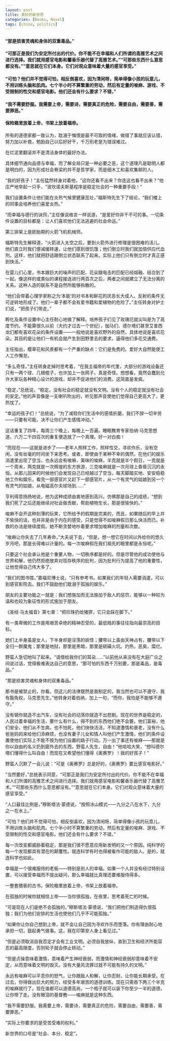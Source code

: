 ```yaml
---
layout: post
title: 美妙的新世界
categories: [Books, Novel]
tags: [china, politics]
--- 
```

#### “那是损害灵魂和身体的双重毒品。”           
#### “可那正是我们为安定所付出的代价。你不能不在幸福和人们所谓的高雅艺术之间进行选择。我们就用感官电影和馨香乐器代替了高雅艺术。”“可那些东西什么意思都没有。”“意思就在它们本身。它们对观众意味着大量的感官享受。”               
#### “可怕？他们并不觉得可怕，相反倒喜欢，因为清闲呀，简单得像小孩的玩意儿，不用训练头脑和肌肉。七个半小时不算繁重的劳动，然后有定量的唆麻、游戏、不受限制的性交和感官电影。他们还会有什么要求？不错，”               
#### “我不需要舒服。我需要上帝，需要诗，需要真正的危险，需要自由，需要善，需要罪恶。”
#### 保险箱里放着上帝，书架上放着福帝。       
<!-- more -->
所有的道德家都一致认为，耽溺于悔恨是最不可取的情绪，做错了事就应该认错，努力加以补救，勉励自己以后好好干，千万别老是为错误难过。               

在烂泥里翻滚并不是清洁身体的最好办法。               

具体细节通向品德与幸福，而了解全局只是一种必要之恶，这个道理凡是聪明人都是明白的，因为形成社会脊梁的并不是哲学家，而是细木工和喜欢集邮的人。               

“我的好孩子！”主任猛然转身对着他，“这你还看不出来？你连这也看不出来？”他庄严地举起一只手，“波坎诺夫斯基程序是稳定社会的一种重要手段！”               

我们设置条件让他们能在炎热气候里健康茁壮，”福斯特先生下了结论，“我们楼上的同事会培养他们喜爱炎热。”               

“而幸福与德行的诀窍，”主任像说格言一样说道，“是爱好你非干不可的事。一切条件设置的目标都是：让人们喜欢他们无法逃避的社会命运。”               

第三排架上是胚胎期的火箭飞机机械师。               

福斯特先生解释道，“火箭进入太空之后，要到火箭外进行修理是很困难的活儿。他们直立时我们便减缓转速，让他们感到很饥饿；他们倒立时我们就加倍供应代血剂。这样，他们就把舒适跟倒立状态联系了起来。实际上他们只有倒立时才真正感到快活。”               

在婴儿们心里，书本跟巨大的噪声的匹配、花朵跟电击的匹配已经熔融、结合到了一起。像这样的或类似的课程接连进行两百次之后，两者之间就建立了无法分离的关系。这种人造的联系不是自然所能够拆散的。               

“他们会带着心理学家称之为‘本能’的对书本和鲜花的厌恶长大成人。反射的条件无可逆转地形成了。他们一辈子都不会有爱书籍和爱植物的危险了。”主任转身对护士们说，“把孩子们带走。”               

孵化及条件设置中心主任耐心地做了解释。培养孩子们见了玫瑰花就尖叫是为了高度节约。不能算很久以前（大约才过去一个世纪），伽马们、德尔塔们甚至艾普西龙们都有喜欢花朵的条件设置——一般地说是喜欢野外的自然，具体地说是喜欢花朵。其目的是让他们一有机会就产生到田野里去的要求，逼得他们多花交通费。               

主任指出，樱草花和风景都有一个严重的缺点：它们是免费的。爱好大自然能使工人工作懈怠。               

“多么奇怪，”主任转身走掉时思考着，“在我主福帝的年代里，大部分的游戏设备还只有一两个球、几根棍子，也许加上一张网子，真是奇怪。想想看，竟然会蠢到允许大家玩各种精心设计的游戏，却并不促进他们的消费。这简直是发疯。               

“稳定，”总统说，“稳定。没有社会的稳定就没有文明。没有个人的稳定就没有社会的安定。”他的声音像是一支喇叭吹出的，听见那声音使他们觉得自己更高大了，更热忱了。               

“幸运的孩子们！”总统说，“为了减轻你们生活中的感情折磨，我们不辞一切辛劳——只要有可能，决不让你们产生感情冲动。”               

这话重复了四年，每周三个晚上，每晚上一百遍。睡眠教育专家伯纳·马克思想道，六万二千四百次的重复便造就了一个真理。好一对白痴！               

“而现在——这就是进步了——老年人照样工作，照样性交，寻欢作乐，没有空闲，没有丝毫的时间坐下来思考。或者，即使由于某种不幸的偶然，在他们的娱乐消遣里出现了空当，也永远会有唆麻，美味的唆麻，半克就是半个假日，一克就是一个周末，两克就是一次辉煌的东方旅游，三克唆麻就是一次月球上昏昏沉沉的永恒。从那儿回来的时候他们会发现自己已经越过了空当，每天脚踏实地、安安稳稳地工作和娱乐，看完一部感官片又赶下一部感官片，从一个有灵气的姑娘到另一个有灵气的姑娘，从电磁高尔夫球场到……”               

亨利得意扬扬地说，他为这种成绩由衷地感到高兴，仿佛那是自己的成绩，“想到我们死了之后还能继续对社会做贡献，帮助植物生长，那是很愉快的。”               

唆麻不会开这种刻薄的玩笑，它所给予的假期是完美的，而且，如果随后的早上并不愉快的话，也并非是由于内在的感受，只是觉得不如唆麻假日那么快活而已。补救的办法是继续度假。她不断贪婪地吵着要求增加唆麻的剂量和次数。               

”唆麻让你失去了几年寿命，”大夫说下去，“但是，想一想它在时间以外给你的悠久岁月吧，那是长得难以计量的。每一次唆麻假在我们祖先的眼里都是永恒呢。”               

只要这个社会承认他是个重要人物，一切秩序都是好的。但是尽管他的成功使他与世界和解，他仍然拒绝放弃对现存秩序的批判，因为批判行为提高了他的重要性，让他觉得自己伟大多了。               

“我们的图书馆，”嘉福尼博士说，“只有参考书。如果我们的年轻人需要消遣，可以到感官影院去。我们不鼓励他们耽溺于孤独的娱乐。”               

朋友的主要功能之一就是：我们想施加而无法施加于敌人的惩罚，能够以一种较为温和也较为象征性的形式施加于朋友。               

《圣经·马太福音》第七章：“把珍珠扔给猪猡，它只会踩在脚下。”               

有一类卑微的工作是用艰苦卓绝的精神忍受的，最低贱的事往往指向最崇高的目标。               

她们上半身虽是女人，下半身却是淫荡的妖怪；腰带以上虽由天神占有，腰带以下全归一群魔鬼；那里是地狱，那里是黑暗，那里是硫磺火坑。灼热，恶臭，糜烂。               

野蛮人急切地叫了起来。“请借给我你们的耳朵……”以前他从来没有在大庭广众之间说过话，觉得极难表达自己的意思，“那可怕的东西千万别要，那是毒品，是毒品。”               

“那是损害灵魂和身体的双重毒品。”               

那书是被禁止的，你看。但这儿的法律既然是我制定的，我当然也可以不遵守，我有豁免权，马克思先生，”他转身对着伯纳，加上一句，“而你，我怕是不能够不遵守。”               

没有钢你就造不出汽车，没有社会的动荡你就造不出悲剧。现在的世界是稳定的，人民过着幸福的生活，要什么有什么，得不到的东西他们绝不会要。他们富裕，他们安全，他们从不生病，也不怕死，他们快快活活，不知道激情和衰老，没有什么爸爸妈妈来给他们添麻烦，也没有妻子儿女和情人叫他们产生激情，他们的条件设置使他们实际上不能不按为他们设置的路子行动。万一出了事还有唆麻——那就是你以自由的名义扔到窗外去的东西，野蛮人先生，自由！”他哈哈大笑，“想叫德尔塔们懂得什么叫自由！而现在又希望他们懂得《奥赛罗》！我的好孩子！”               

野蛮人沉默了一会儿说：“可是《奥赛罗》总是好的，《奥赛罗》要比感官电影好。”               

“当然要好，”总统表示同意，“可那正是我们为安定所付出的代价。你不能不在幸福和人们所谓的高雅艺术之间进行选择。我们就用感官电影和馨香乐器代替了高雅艺术。”“可那些东西什么意思都没有。”“意思就在它们本身。它们对观众意味着大量的感官享受。”               

“人口最佳比例是，”穆斯塔法·蒙德说，“按照冰山模式——九分之八在水下，九分之一在水上。”               

“可怕？他们并不觉得可怕，相反倒喜欢，因为清闲呀，简单得像小孩的玩意儿，不用训练头脑和肌肉。七个半小时不算繁重的劳动，然后有定量的唆麻、游戏、不受限制的性交和感官电影。他们还会有什么要求？不错，”               

每一次改变都威胁着稳定，那是我们很不愿意应用新发明的又一个原因。纯科学的每一个发现都具有潜在的颠覆性。就连科学有时也得被看作可能的敌人。是的，就连科学也如此。               

幸福是一个很难服侍的老板——特别是别人的幸福。如果一个人并没有经过特别设置，可以接受幸福而不提出疑问，那么幸福就比真理还要难服侍得多。               

一整套猥亵的古书。保险箱里放着上帝，书架上放着福帝。               

在孤独的时候你就相信上帝——当你很孤独，在夜里，思考着死亡的时候。               

“可是现在人们是绝不会孤独的，”穆斯塔法·蒙德说，“我们把他们制造得仇恨孤独；我们为他们安排的生活也使他们几乎不可能孤独。”               

“如果你让你自己想到上帝，就不会让自己因为寻欢作乐而堕落。你有理由耐心地承担一切，鼓起勇气做事。这，我在印第安人身上看见过。”               

“但是必须取消自我否定才会有工业文明。必须自我放纵，直到卫生和经济所能容忍的最高限度，否则轮子就会停止转动。”               

“但是贞操意味着激情，意味着产生神经衰弱，而激情和神经衰弱却意味着不安定，从而意味着文明的毁灭。没有大量风流罪过就不可能有持久的文明。”               

永远有唆麻可以平息你的怒气，让你跟敌人和解，让你忍耐，让你能长期承受。在过去，你得做出巨大的努力，经受多年艰苦的道德训练。现在只需吞下两三个半克的唆麻就行了。现在谁都可以道德高尚，一个瓶子就可以装下你至少一半的道德，让你带了走。没有眼泪的基督教——唆麻就是这种东西。               

“我不需要舒服。我需要上帝，需要诗，需要真正的危险，需要自由，需要善，需要罪恶。”               

“实际上你要求的是受苦受难的权利。”               

新世界的口号是“社会、本分、稳定”。               
